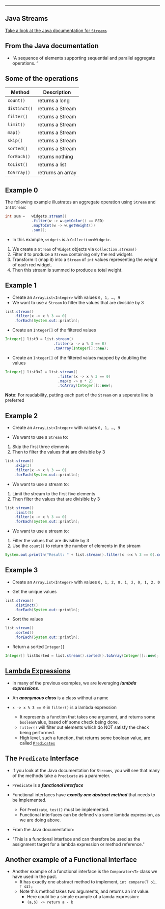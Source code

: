 --------------------
Java Streams
--------------------

[Take a look at the Java documentation for `Streams`](https://docs.oracle.com/javase/8/docs/api/java/util/stream/Stream.html)
 
## From the Java documentation

- “A sequence of elements supporting sequential and parallel aggregate operations. ”

## Some of the operations

| Method        | Description      |
| --------------| -----------------|
| `count()`  	| returns a long   |
| `distinct()` 	| returns a Stream |
| `filter()` 	| returns a Stream |
| `limit()` 	| returns a Stream |
| `map()` 		| returns a Stream |
| `skip()` 		| returns a Stream |
| `sorted()`   	| returns a Stream |
| `forEach()`   | returns nothing  |
| `toList()`    | returns a list   |
| `toArray()`   | retrurns an array|


## Example 0

The following example illustrates an aggregate operation using `Stream` and `IntStream`:

``` java
int sum = 	widgets.stream()
			.filter(w -> w.getColor() == RED)
			.mapToInt(w -> w.getWeight())
			.sum();
```

- In this example, `widgets` is a `Collection<Widget>`. 

1. We create a `Stream` of `Widget` objects via `Collection.stream()`
2. Filter it to produce a `Stream` containing only the red widgets
3. Transform it (map it) into a `Stream` of `int` values representing the weight of each red widget. 
4. Then this stream is summed to produce a total weight.


## Example 1

- Create an `ArrayList<Integer>` with values `0, 1, …, 9`
- We want to use a `Stream` to filter the values that are divisible by 3

``` java
list.stream()
	.filter(x -> x % 3 == 0)
	.forEach(System.out::println);
```

- Create an `Integer[]` of the filtered values

``` java
Integer[] list3 = list.stream()
					  .filter(x -> x % 3 == 0)
					  .toArray(Integer[]::new);
```

- Create an `Integer[]` of the filtered values mapped by doubling the values

``` java
Integer[] list3x2 = list.stream()
						.filter(x -> x % 3 == 0)
						.map(x -> x * 2)
						.toArray(Integer[]::new);
```

**Note:** For readability, putting each part of the `Stream` on a seperate line is preferred

## Example 2

- Create an `ArrayList<Integer>` with values `0, 1, …, 9`

- We want to use a `Stream` to:
1. Skip the first three elements
2. Then to filter the values that are divisible by 3

``` java
list.stream()
	.skip(3)
	.filter(x -> x % 3 == 0)
	.forEach(System.out::println);
```

- We want to use a stream to:
1. Limit the stream to the first five elements 
2. Then filter the values that are divisible by 3

``` java
list.stream()
	.limit(5)
	.filter(x -> x % 3 == 0)
	.forEach(System.out::println);
```

- We want to use a stream to:
1. Filter the values that are divisible by 3 
2. Use the `count()` to return the number of elements in the stream

``` java
System.out.println("Result: " + list.stream().filter(x ->x % 3 == 0).count());
```

## Example 3

- Create an `ArrayList<Integer>` with values `0, 1, 2, 0, 1, 2, 0, 1, 2, 0`

- Get the unique values
``` java
list.stream()
	.distinct()
	.forEach(System.out::println);
```

- Sort the values
``` java
list.stream()
	.sorted()
	.forEach(System.out::println);
```

- Return a sorted `Integer[]`

``` java
Integer[] listSorted = list.stream().sorted().toArray(Integer[]::new);
```

## [Lambda Expressions](https://docs.oracle.com/javase/tutorial/java/javaOO/lambdaexpressions.html)

- In many of the previous examples, we are leveraging ***lambda expressions***.

- An ***anonymous class*** is a class without a name
- `x -> x % 3 == 0` in `filter()` is a lambda expression
	- It represents a function that takes one argument, and returns some `boolean`value, based off some check being done.
	- `filter()` will filter out elements which do NOT satisfy the check being performed.
	- High level, such a function, that returns some boolean value, are called [`Predicates`](https://docs.oracle.com/javase/8/docs/api/java/util/function/Predicate.html)

## The `Predicate` Interface

- If you look at the Java documentation for `Streams`, you will see that many of the methods take a `Predicate` as a parameter.
- `Predicate` is a ***functional interface*** 
- Functional interfaces have ***exactly one abstract method*** that needs to be implemented.
	- For `Predicate`, `test()` must be implemented.
	- Functional interfaces can be defined via some lambda expression, as we are doing above.

- From the Java documentation:
- "This is a functional interface and can therefore be used as the assignment target for a lambda expression or method reference."

## Another example of a Functional Interface

- Another example of a functional interface is the `Comparator<T>` class we have used in the past.
	- It has exactly one abstract method to implement, `int compare(T o1, T o2);`
	- Note this method takes two arguments, and returns an int value.
		- Here could be a simple example of a lamda expression:
		- `(a,b) -> return a - b`